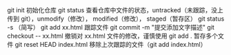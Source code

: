 <!--
 * @Descripttion:
 * @version:
 * @Author: xudajie
 * @Date: 2022-01-20 15:25:52
 * @LastEditors: xudajie
 * @LastEditTime: 2022-01-20 16:37:33
-->

git init 初始化仓库
git status 查看仓库中文件的状态，untracked（未跟踪，没上传到 git），unmodify（修改）， modified（修改）， staged（暂存区）
git status -s （简写）
git add xx.html 跟踪文件
git commit -m "提交添加文字描述"
git checkout -- xx.html 撤销对 xx.html 文件的修改，谨慎使用
git add . 暂存多个文件
git reset HEAD index.html 移除上次跟踪的文件（git add index.html）
